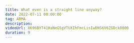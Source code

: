 ```yaml
---
title: What even is a straight line anyway?
date: 2022-07-11 00:00:00
tag: ARMA
description:
videoUrl: X696BYT41HaNeG5gVTUXIhFmcLisIwDNS6V6ZGDck0000
duration: 9
---
```

